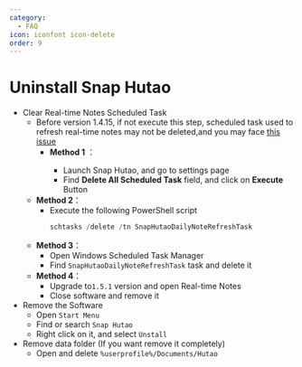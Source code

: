 ```yaml
---
category:
  - FAQ
icon: iconfont icon-delete
order: 9
---
```


# Uninstall Snap Hutao

- Clear Real-time Notes Scheduled Task
  - Before version 1.4.15, if not execute this step, scheduled task used to refresh real-time notes may not be deleted,and you may face [this issue](FAQ.md#为什么会弹出需要使用新应用以打开的对话框)
    - **Method 1** <Badge text="For version <= 1.4.15" type="tip" />：
      - Launch Snap Hutao, and go to settings page
      - Find **Delete All Scheduled Task** field, and click on **Execute** Button <Badge text="Requires administrator privileges" type="tip" />
  - **Method 2**：
    - Execute the following PowerShell script
      ```PowerShell
      schtasks /delete /tn SnapHutaoDailyNoteRefreshTask
      ```
  - **Method 3**：
    - Open Windows Scheduled Task Manager
    - Find `SnapHutaoDailyNoteRefreshTask` task and delete it
  - **Method 4**：
    - Upgrade to`1.5.1` version and open Real-time Notes
    - Close software and remove it
- Remove the Software
  - Open `Start Menu`
  - Find or search `Snap Hutao`
  - Right click on it, and select `Unstall`
- Remove data folder (If you want remove it completely)
  - Open and delete `%userprofile%/Documents/Hutao`
